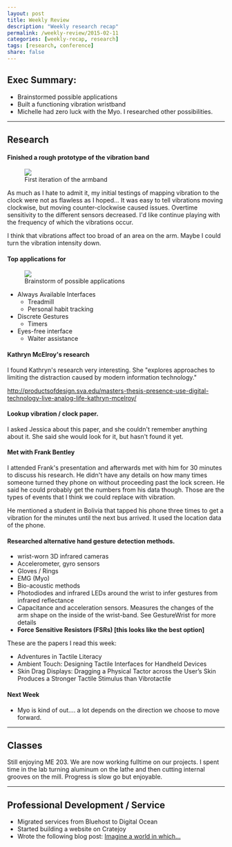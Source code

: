 ```yaml
---
layout: post
title: Weekly Review
description: "Weekly research recap"
permalink: /weekly-review/2015-02-11
categories: [weekly-recap, research]
tags: [research, conference]
share: false
---
```


## Exec Summary:
  - Brainstormed possible applications 
  - Built a functioning vibration wristband
  - Michelle had zero luck with the Myo. I researched other possibilities.

----

## Research

#### Finished a rough prototype of the vibration band

<figure>
  <img src="/assets/img/posts/vibration_band.jpg">
  <figcaption>First iteration of the armband</figcaption>
</figure>

As much as I hate to admit it, my initial testings of mapping vibration to the clock were not as flawless as I hoped... It was easy to tell vibrations moving clockwise, but moving counter-clockwise caused issues. Overtime sensitivity to the different sensors decreased. I'd like continue playing with the frequency of which the vibrations occur.

I think that vibrations affect too broad of an area on the arm. Maybe I could turn the vibration intensity down.

#### Top applications for 

<figure>
  <img src="/assets/img/posts/vibration_brainstorm.jpg">
  <figcaption>Brainstorm of possible applications</figcaption>
</figure> 

 - Always Available Interfaces
    - Treadmill
    - Personal habit tracking
 - Discrete Gestures
    - Timers
 - Eyes-free interface
    - Waiter assistance

#### Kathryn McElroy's research

I found Kathryn's research very interesting. She "explores approaches to limiting the distraction caused by modern information technology."

http://productsofdesign.sva.edu/masters-thesis-presence-use-digital-technology-live-analog-life-kathryn-mcelroy/

#### Lookup vibration / clock paper.

I asked Jessica about this paper, and she couldn't remember anything about it. She said she would look for it, but hasn't found it yet.

#### Met with Frank Bentley
  
I attended Frank's presentation and afterwards met with him for 30 minutes to discuss his research. He didn't have any details on how many times someone turned they phone on without proceeding past the lock screen. He said he could probably get the numbers from his data though. Those are the types of events that I think we could replace with vibration. 

He mentioned a student in Bolivia that tapped his phone three times to get a vibration for the minutes until the next bus arrived. It used the location data of the phone.

#### Researched alternative hand gesture detection methods.

  - wrist-worn 3D infrared cameras
  - Accelerometer, gyro sensors
  - Gloves / Rings
  - EMG (Myo)
  - Bio-acoustic methods
  - Photodiodes and infrared LEDs around the wrist to infer gestures from infrared reflectance
  - Capacitance and acceleration sensors. Measures the changes of the arm shape on the inside of the wrist-band. See GestureWrist for more details
  - **Force Sensitive Resistors (FSRs) [this looks like the best option]**

These are the papers I read this week:

  - Adventures in Tactile Literacy
  - Ambient Touch: Designing Tactile Interfaces for Handheld Devices
  - Skin Drag Displays: Dragging a Physical Tactor across the User’s Skin Produces a Stronger Tactile Stimulus than Vibrotactile 

#### Next Week

  - Myo is kind of out.... a lot depends on the direction we choose to move forward.

----

## Classes

Still enjoying ME 203. We are now working fulltime on our projects. I spent time in the lab turning aluminum on the lathe and then cutting internal grooves on the mill. Progress is slow go but enjoyable.

----

## Professional Development / Service 

 - Migrated services from Bluehost to Digital Ocean
 - Started building a website on Cratejoy
 - Wrote the following blog post: <a href="/imagine-a-world/">Imagine a world in which...</a>